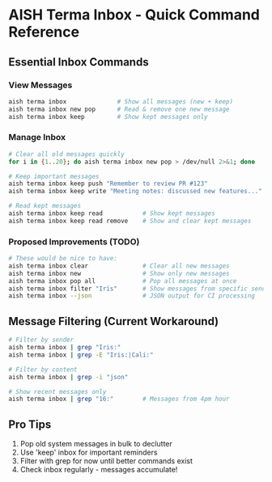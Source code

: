 # AISH Terma Inbox - Quick Command Reference

## Essential Inbox Commands

### View Messages
```bash
aish terma inbox              # Show all messages (new + keep)
aish terma inbox new pop      # Read & remove one new message
aish terma inbox keep         # Show kept messages only
```

### Manage Inbox
```bash
# Clear all old messages quickly
for i in {1..20}; do aish terma inbox new pop > /dev/null 2>&1; done

# Keep important messages
aish terma inbox keep push "Remember to review PR #123"
aish terma inbox keep write "Meeting notes: discussed new features..."

# Read kept messages
aish terma inbox keep read           # Show kept messages
aish terma inbox keep read remove    # Show and clear kept messages
```

### Proposed Improvements (TODO)
```bash
# These would be nice to have:
aish terma inbox clear               # Clear all new messages
aish terma inbox new                 # Show only new messages
aish terma inbox pop all             # Pop all messages at once
aish terma inbox filter "Iris"       # Show messages from specific sender
aish terma inbox --json              # JSON output for CI processing
```

## Message Filtering (Current Workaround)
```bash
# Filter by sender
aish terma inbox | grep "Iris:"
aish terma inbox | grep -E "Iris:|Cali:"

# Filter by content
aish terma inbox | grep -i "json"

# Show recent messages only
aish terma inbox | grep "16:"        # Messages from 4pm hour
```

## Pro Tips
1. Pop old system messages in bulk to declutter
2. Use 'keep' inbox for important reminders
3. Filter with grep for now until better commands exist
4. Check inbox regularly - messages accumulate!
